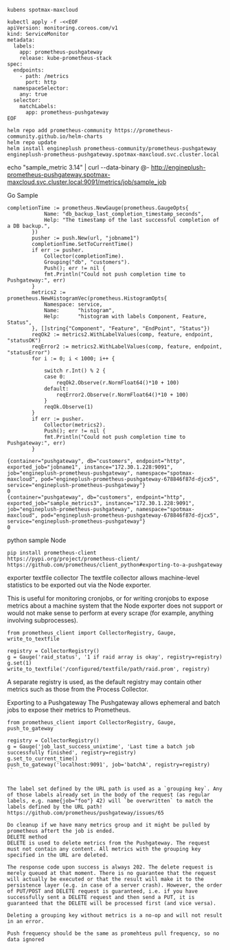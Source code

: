 ```
kubens spotmax-maxcloud

kubectl apply -f -<<EOF
apiVersion: monitoring.coreos.com/v1
kind: ServiceMonitor
metadata:
  labels:
    app: prometheus-pushgateway
    release: kube-prometheus-stack
spec:
  endpoints:
    - path: /metrics
      port: http
  namespaceSelector:
    any: true
  selector:
    matchLabels:
      app: prometheus-pushgateway
EOF
```

```
helm repo add prometheus-community https://prometheus-community.github.io/helm-charts
helm repo update
helm install engineplush prometheus-community/prometheus-pushgateway
engineplush-prometheus-pushgateway.spotmax-maxcloud.svc.cluster.local
```


echo "sample_metric 3.14" | curl --data-binary @- http://engineplush-prometheus-pushgateway.spotmax-maxcloud.svc.cluster.local:9091/metrics/job/sample_job


Go Sample
```
completionTime := prometheus.NewGauge(prometheus.GaugeOpts{
			Name: "db_backup_last_completion_timestamp_seconds",
			Help: "The timestamp of the last successful completion of a DB backup.",
		})
		pusher := push.New(url, "jobname1")
		completionTime.SetToCurrentTime()
		if err := pusher.
			Collector(completionTime).
			Grouping("db", "customers").
			Push(); err != nil {
			fmt.Println("Could not push completion time to Pushgateway:", err)
		}
		metrics2 := prometheus.NewHistogramVec(prometheus.HistogramOpts{
			Namespace: service,
			Name:      "histogram",
			Help:      "histogram with labels Component, Feature, Status",
		}, []string{"Component", "Feature", "EndPoint", "Status"})
		reqOk2 := metrics2.WithLabelValues(comp, feature, endpoint, "statusOK")
		reqError2 := metrics2.WithLabelValues(comp, feature, endpoint, "statusError")
		for i := 0; i < 1000; i++ {

			switch r.Int() % 2 {
			case 0:
				reqOk2.Observe(r.NormFloat64()*10 + 100)
			default:
				reqError2.Observe(r.NormFloat64()*10 + 100)
			}
			reqOk.Observe(1)
		}
		if err := pusher.
			Collector(metrics2).
			Push(); err != nil {
			fmt.Println("Could not push completion time to Pushgateway:", err)
		}
```

```
{container="pushgateway", db="customers", endpoint="http", exported_job="jobname1", instance="172.30.1.228:9091", job="engineplush-prometheus-pushgateway", namespace="spotmax-maxcloud", pod="engineplush-prometheus-pushgateway-678846f87d-djcx5", service="engineplush-prometheus-pushgateway"}
0
{container="pushgateway", db="customers", endpoint="http", exported_job="sample_metrics3", instance="172.30.1.228:9091", job="engineplush-prometheus-pushgateway", namespace="spotmax-maxcloud", pod="engineplush-prometheus-pushgateway-678846f87d-djcx5", service="engineplush-prometheus-pushgateway"}
0
```

python sample Node
```
pip install prometheus-client
https://pypi.org/project/prometheus-client/
https://github.com/prometheus/client_python#exporting-to-a-pushgateway
```
exporter textfile collector
The textfile collector allows machine-level statistics to be exported out via the Node exporter.

This is useful for monitoring cronjobs, or for writing cronjobs to expose metrics about a machine system that the Node exporter does not support or would not make sense to perform at every scrape (for example, anything involving subprocesses).
```
from prometheus_client import CollectorRegistry, Gauge, write_to_textfile

registry = CollectorRegistry()
g = Gauge('raid_status', '1 if raid array is okay', registry=registry)
g.set(1)
write_to_textfile('/configured/textfile/path/raid.prom', registry)
```

A separate registry is used, as the default registry may contain other metrics such as those from the Process Collector.

Exporting to a Pushgateway
The Pushgateway allows ephemeral and batch jobs to expose their metrics to Prometheus.
```
from prometheus_client import CollectorRegistry, Gauge, push_to_gateway

registry = CollectorRegistry()
g = Gauge('job_last_success_unixtime', 'Last time a batch job successfully finished', registry=registry)
g.set_to_current_time()
push_to_gateway('localhost:9091', job='batchA', registry=registry)
``


The label set defined by the URL path is used as a `grouping key`. Any of those labels already set in the body of the request (as regular labels, e.g. name{job="foo"} 42) will `be overwritten` to match the labels defined by the URL path!
https://github.com/prometheus/pushgateway/issues/65

Do cleanup if we have many metrics group and it might be pulled by prometheus aftert the job is ended. 
DELETE method
DELETE is used to delete metrics from the Pushgateway. The request must not contain any content. All metrics with the grouping key specified in the URL are deleted.

The response code upon success is always 202. The delete request is merely queued at that moment. There is no guarantee that the request will actually be executed or that the result will make it to the persistence layer (e.g. in case of a server crash). However, the order of PUT/POST and DELETE request is guaranteed, i.e. if you have successfully sent a DELETE request and then send a PUT, it is guaranteed that the DELETE will be processed first (and vice versa).

Deleting a grouping key without metrics is a no-op and will not result in an error.

Push frequency should be the same as promehteus pull frequency, so no data ignored

